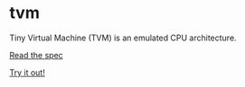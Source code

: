 # tvm

Tiny Virtual Machine (TVM) is an emulated CPU architecture. 

[Read the spec](https://github.com/adrian154/tvm/blob/main/TVM.md)

[Try it out!](https://bithole.dev/tvm/emulator.html)
